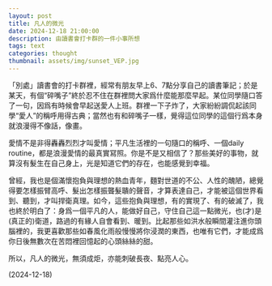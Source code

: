 ```yaml
---
layout: post
title: 凡人的微光
date: 2024-12-18 21:00:00
description: 由讀書會打卡群的一件小事所想
tags: text
categories: thought
thumbnail: assets/img/sunset_VEP.jpg
---
```


「別處」讀書會的打卡群裡，經常有朋友早上6、7點分享自己的讀書筆記；於是某天，有個“碎嘴子”終於忍不住在群裡問大家爲什麼能那麼早起。某位同學隨口答了一句，因爲有時候會早起送愛人上班。群裡一下子炸了，大家紛紛調侃起該同學“愛人”的稱呼用得古典；當然也有和碎嘴子一樣，覺得這位同學的這個行爲本身就浪漫得不像話，像畫。

愛情不是非得轟轟烈烈才叫愛情；平凡生活裡的一句隨口的稱呼、一個daily routine，都是浪漫愛情的最真實冩照。你是不是又相信了？那些美好的事物，就算沒有髮生在自己身上，光是知道它們的存在，也能感覺到幸福。

曾經，我也是個滿懷抱負與理想的熱血青年，麵對世道的不公、人性的醜陋，總覺得要怎樣振臂高呼、髮出怎樣振聾髮聵的聲音，才算表達自己，才能被這個世界看到、聽到，才叫捍衛真理。如今，這些抱負與理想，有的實現了、有的破滅了，我也終於明白了：身爲一個平凡的人，能做好自己，守住自己這一點微光，也(才)是(真正的)衛道，路過的有緣人自會看到、暖到。比起那些如洪水般瞬間灌注進你頭腦裡的，我更喜歡那些如春風化雨般慢慢將你浸潤的東西，也唯有它們，才能成爲你日後無數次在苦悶裡回憶起的心頭絲絲的甜。

所以，凡人的微光，無須成炬，亦能刺破長夜、點亮人心。

(2024-12-18)
